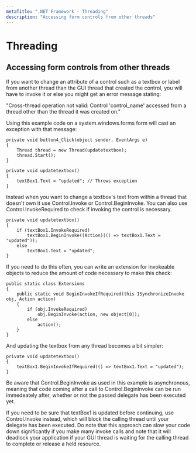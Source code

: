 ```yaml
---
metaTitle: ".NET Framework - Threading"
description: "Accessing form controls from other threads"
---
```


# Threading



## Accessing form controls from other threads


If you want to change an attribute of a control such as a textbox or label from another thread than the GUI thread that created the control, you will have to invoke it or else you might get an error message stating:

> 
"Cross-thread operation not valid: Control 'control_name' accessed from a thread other than the thread it was created on."


Using this example code on a system.windows.forms form will cast an exception with that message:

```dotnet
private void button4_Click(object sender, EventArgs e)
{
    Thread thread = new Thread(updatetextbox);
    thread.Start();
}

private void updatetextbox()
{
    textBox1.Text = "updated"; // Throws exception
}

```

Instead when you want to change a textbox's text from within a thread that doesn't own it use Control.Invoke or Control.BeginInvoke. You can also use Control.InvokeRequired to check if invoking the control is necessary.

```dotnet
private void updatetextbox()
{
    if (textBox1.InvokeRequired)
        textBox1.BeginInvoke((Action)(() => textBox1.Text = "updated"));
    else
        textBox1.Text = "updated";
}

```

If you need to do this often, you can write an extension for invokeable objects to reduce the amount of code necessary to make this check:

```dotnet
public static class Extensions
{
    public static void BeginInvokeIfRequired(this ISynchronizeInvoke obj, Action action)
    {
        if (obj.InvokeRequired)
            obj.BeginInvoke(action, new object[0]);
        else
            action();
    }
}

```

And updating the textbox from any thread becomes a bit simpler:

```dotnet
private void updatetextbox()
{
    textBox1.BeginInvokeIfRequired(() => textBox1.Text = "updated");
}

```

Be aware that Control.BeginInvoke as used in this example is asynchronous, meaning that code coming after a call to Control.BeginInvoke can be run immedeately after, whether or not the passed delegate has been executed yet.

If you need to be sure that textBox1 is updated before continuing, use Control.Invoke instead, which will block the calling thread until your delegate has been executed. Do note that this approach can slow your code down significantly if you make many invoke calls and note that it will deadlock your application if your GUI thread is waiting for the calling thread to complete or release a held resource.

